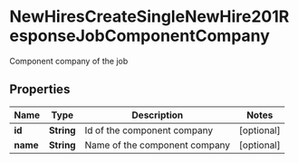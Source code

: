 

# NewHiresCreateSingleNewHire201ResponseJobComponentCompany

Component company of the job

## Properties

| Name | Type | Description | Notes |
|------------ | ------------- | ------------- | -------------|
|**id** | **String** | Id of the component company |  [optional] |
|**name** | **String** | Name of the component company |  [optional] |



